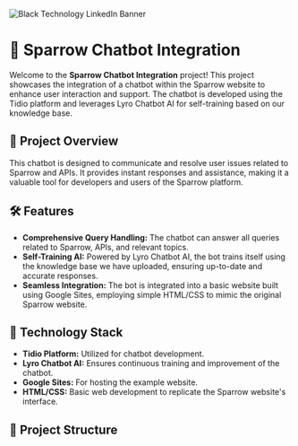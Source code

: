 ![Black Technology LinkedIn Banner](https://github.com/user-attachments/assets/359abea0-bbd8-4187-8b39-c668dd21a218)

# 🚀 Sparrow Chatbot Integration

Welcome to the **Sparrow Chatbot Integration** project! This project showcases the integration of a chatbot within the Sparrow website to enhance user interaction and support. The chatbot is developed using the Tidio platform and leverages Lyro Chatbot AI for self-training based on our knowledge base.

## 📌 Project Overview

This chatbot is designed to communicate and resolve user issues related to Sparrow and APIs. It provides instant responses and assistance, making it a valuable tool for developers and users of the Sparrow platform.


## 🛠 Features

- **Comprehensive Query Handling:** The chatbot can answer all queries related to Sparrow, APIs, and relevant topics.
- **Self-Training AI:** Powered by Lyro Chatbot AI, the bot trains itself using the knowledge base we have uploaded, ensuring up-to-date and accurate responses.
- **Seamless Integration:** The bot is integrated into a basic website built using Google Sites, employing simple HTML/CSS to mimic the original Sparrow website.

## 🚧 Technology Stack

- **Tidio Platform:** Utilized for chatbot development.
- **Lyro Chatbot AI:** Ensures continuous training and improvement of the chatbot.
- **Google Sites:** For hosting the example website.
- **HTML/CSS:** Basic web development to replicate the Sparrow website's interface.

## 📂 Project Structure

